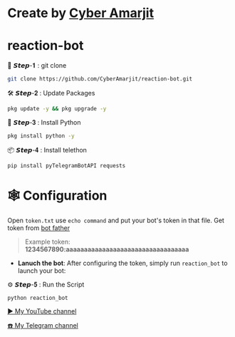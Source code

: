 # Create by [Cyber Amarjit](t.me/CyberAmarjit)
# reaction-bot



📲 𝙎𝙩𝙚𝙥-𝟏 : git clone
```bash
git clone https://github.com/CyberAmarjit/reaction-bot.git
```
🛠️ 𝙎𝙩𝙚𝙥-𝟐 : Update Packages

```bash
pkg update -y && pkg upgrade -y
```


🐍 𝙎𝙩𝙚𝙥-𝟑 : Install Python
```bash
pkg install python -y
```

📦 𝙎𝙩𝙚𝙥-𝟒 : Install telethon
```bash
pip install pyTelegramBotAPI requests
```

# 🕸 Configuration
Open `token.txt` use `echo command` and put your bot's token in that file. Get token from [bot father](https://t.me/botfather)
> Example token: **1234567890:aaaaaaaaaaaaaaaaaaaaaaaaaaaaaaaaaa**
+ **Lanuch the bot**:
    After configuring the token, simply run `reaction_bot` to launch your bot:
  

⚙️ 𝙎𝙩𝙚𝙥-𝟓 : Run the Script
```bash
python reaction_bot
```

[ ▶️ My YouTube channel](https://www.youtube.com/@CyberAmarjit)

[☎️ My Telegram channel](https://t.me/Cyberamarjit09)

